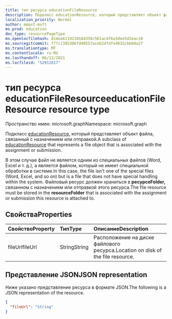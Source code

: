 ```yaml
---
title: тип ресурса educationFileResource
description: Подкласс educationResource, который представляет объект файла, связанный с назначением или отправкой.
localization_priority: Normal
author: mmast-msft
ms.prod: education
doc_type: resourcePageType
ms.openlocfilehash: 814ea6119210184356c561ac4f6a3dee5d3eac10
ms.sourcegitcommit: f77c1385306fd40557aceb24fdfe4832cbb60a27
ms.translationtype: MT
ms.contentlocale: ru-RU
ms.lasthandoff: 06/12/2021
ms.locfileid: "52912617"
---
```

# <a name="educationfileresource-resource-type"></a><span data-ttu-id="66044-103">тип ресурса educationFileResource</span><span class="sxs-lookup"><span data-stu-id="66044-103">educationFileResource resource type</span></span>

<span data-ttu-id="66044-104">Пространство имен: microsoft.graph</span><span class="sxs-lookup"><span data-stu-id="66044-104">Namespace: microsoft.graph</span></span>

<span data-ttu-id="66044-105">Подкласс [educationResource,](educationresource.md) который представляет объект файла, связанный с назначением или отправкой.</span><span class="sxs-lookup"><span data-stu-id="66044-105">A subclass of [educationResource](educationresource.md) that represents a file object that is associated with the assignment or submission.</span></span>

<span data-ttu-id="66044-106">В этом случае файл не является одним из специальных файлов (Word, Excel и т. д.), а является файлом, который не имеет специальной обработки в системе.</span><span class="sxs-lookup"><span data-stu-id="66044-106">In this case, the file isn't one of the special files (Word, Excel, and so on) but is a file that does not have special handling within the system.</span></span> <span data-ttu-id="66044-107">Файловый ресурс должен храниться в **ресурсеFolder,** связанном с назначением или отправкой этого ресурса.</span><span class="sxs-lookup"><span data-stu-id="66044-107">The file resource must be stored in the **resourceFolder** that is associated with the assignment or submission this resource is attached to.</span></span>

## <a name="properties"></a><span data-ttu-id="66044-108">Свойства</span><span class="sxs-lookup"><span data-stu-id="66044-108">Properties</span></span>
| <span data-ttu-id="66044-109">Свойство</span><span class="sxs-lookup"><span data-stu-id="66044-109">Property</span></span>     | <span data-ttu-id="66044-110">Тип</span><span class="sxs-lookup"><span data-stu-id="66044-110">Type</span></span>   |<span data-ttu-id="66044-111">Описание</span><span class="sxs-lookup"><span data-stu-id="66044-111">Description</span></span>|
|:---------------|:--------|:----------|
|<span data-ttu-id="66044-112">fileUrl</span><span class="sxs-lookup"><span data-stu-id="66044-112">fileUrl</span></span>|<span data-ttu-id="66044-113">String</span><span class="sxs-lookup"><span data-stu-id="66044-113">String</span></span>|<span data-ttu-id="66044-114">Расположение на диске файлового ресурса.</span><span class="sxs-lookup"><span data-stu-id="66044-114">Location on disk of the file resource.</span></span>|

## <a name="json-representation"></a><span data-ttu-id="66044-115">Представление JSON</span><span class="sxs-lookup"><span data-stu-id="66044-115">JSON representation</span></span>

<span data-ttu-id="66044-116">Ниже указано представление ресурса в формате JSON.</span><span class="sxs-lookup"><span data-stu-id="66044-116">The following is a JSON representation of the resource.</span></span>

<!-- {
  "blockType": "resource",
  "optionalProperties": [

  ],
  "@odata.type": "microsoft.graph.educationFileResource"
}-->

```json
{
  "fileUrl": "String"
}

```

<!-- uuid: 8fcb5dbc-d5aa-4681-8e31-b001d5168d79
2015-10-25 14:57:30 UTC -->
<!--
{
  "type": "#page.annotation",
  "description": "educationFileResource resource",
  "keywords": "",
  "section": "documentation",
  "tocPath": "",
  "suppressions": []
}
-->



